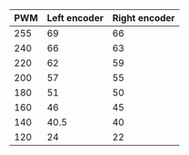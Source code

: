 | PWM | Left encoder | Right encoder |
| --- | ------------ | ------------- |
| 255 | 69           | 66            |
| 240 | 66           | 63            |
| 220 | 62           | 59            |
| 200 | 57           | 55            |
| 180 | 51           | 50            |
| 160 | 46           | 45            |
| 140 | 40.5         | 40            |
| 120 | 24           | 22            |